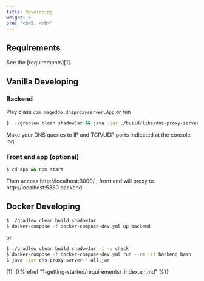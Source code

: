 ```yaml
---
title: Developing
weight: 5
pre: "<b>5. </b>"
---
```


## Requirements 
See the [requirements][1].

## Vanilla Developing

### Backend

Play class `com.mageddo.dnsproxyserver.App` or run

```bash
$  ./gradlew clean shadowJar && java -jar ./build/libs/dns-proxy-server-*-all.jar 
```

Make your DNS queries to IP and TCP/UDP ports indicated at the console log.

### Front end app (optional)

```bash
$ cd app && npm start
```

Then access http://localhost:3000/ , front end will proxy to http://localhost:5380 backend.

## Docker Developing 

```bash
$ ./gradlew clean build shadowJar
$ docker-compose -f docker-compose-dev.yml up backend
```

or 

```bash
$ ./gradlew clean build shadowJar -i -x check
$ docker-compose -f docker-compose-dev.yml run --rm -it backend bash
$ java -jar dns-proxy-server-*-all.jar
```

[1]: {{%relref "1-getting-started/requirements/_index.en.md" %}}
